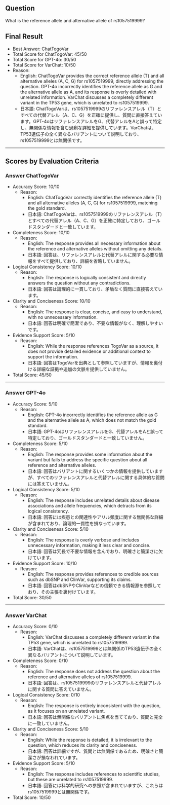 ## Question

What is the reference allele and alternative allele of rs1057519999?

## Final Result

- Best Answer: ChatTogoVar
- Total Score for ChatTogoVar: 45/50
- Total Score for GPT-4o: 30/50
- Total Score for VarChat: 10/50
- Reason:
  - English: ChatTogoVar provides the correct reference allele (T) and all alternative alleles (A, C, G) for rs1057519999, directly addressing the question. GPT-4o incorrectly identifies the reference allele as G and the alternative allele as A, and its response is overly detailed with unrelated information. VarChat discusses a completely different variant in the TP53 gene, which is unrelated to rs1057519999.
  - 日本語: ChatTogoVarは、rs1057519999のリファレンスアレル（T）とすべての代替アレル（A、C、G）を正確に提供し、質問に直接答えています。GPT-4oはリファレンスアレルをG、代替アレルをAと誤って特定し、無関係な情報を含む過剰な詳細を提供しています。VarChatは、TP53遺伝子の全く異なるバリアントについて説明しており、rs1057519999とは無関係です。

---

## Scores by Evaluation Criteria

### Answer ChatTogoVar
- Accuracy Score: 10/10
  - Reason: 
    - English: ChatTogoVar correctly identifies the reference allele (T) and all alternative alleles (A, C, G) for rs1057519999, matching the gold standard.
    - 日本語: ChatTogoVarは、rs1057519999のリファレンスアレル（T）とすべての代替アレル（A、C、G）を正確に特定しており、ゴールドスタンダードと一致しています。
- Completeness Score: 10/10
  - Reason: 
    - English: The response provides all necessary information about the reference and alternative alleles without omitting any details.
    - 日本語: 回答は、リファレンスアレルと代替アレルに関する必要な情報をすべて提供しており、詳細を省略していません。
- Logical Consistency Score: 10/10
  - Reason: 
    - English: The response is logically consistent and directly answers the question without any contradictions.
    - 日本語: 回答は論理的に一貫しており、矛盾なく質問に直接答えています。
- Clarity and Conciseness Score: 10/10
  - Reason: 
    - English: The response is clear, concise, and easy to understand, with no unnecessary information.
    - 日本語: 回答は明確で簡潔であり、不要な情報がなく、理解しやすいです。
- Evidence Support Score: 5/10
  - Reason: 
    - English: While the response references TogoVar as a source, it does not provide detailed evidence or additional context to support the information.
    - 日本語: 回答はTogoVarを出典として参照していますが、情報を裏付ける詳細な証拠や追加の文脈を提供していません。
- Total Score: 45/50

---

### Answer GPT-4o
- Accuracy Score: 5/10
  - Reason: 
    - English: GPT-4o incorrectly identifies the reference allele as G and the alternative allele as A, which does not match the gold standard.
    - 日本語: GPT-4oはリファレンスアレルをG、代替アレルをAと誤って特定しており、ゴールドスタンダードと一致していません。
- Completeness Score: 5/10
  - Reason: 
    - English: The response provides some information about the variant but fails to address the specific question about all reference and alternative alleles.
    - 日本語: 回答はバリアントに関するいくつかの情報を提供していますが、すべてのリファレンスアレルと代替アレルに関する具体的な質問には答えていません。
- Logical Consistency Score: 5/10
  - Reason: 
    - English: The response includes unrelated details about disease associations and allele frequencies, which detracts from its logical consistency.
    - 日本語: 回答には疾患との関連性やアリル頻度に関する無関係な詳細が含まれており、論理的一貫性を損なっています。
- Clarity and Conciseness Score: 5/10
  - Reason: 
    - English: The response is overly verbose and includes unnecessary information, making it less clear and concise.
    - 日本語: 回答は冗長で不要な情報を含んでおり、明確さと簡潔さに欠けています。
- Evidence Support Score: 10/10
  - Reason: 
    - English: The response provides references to credible sources such as dbSNP and ClinVar, supporting its claims.
    - 日本語: 回答はdbSNPやClinVarなどの信頼できる情報源を参照しており、その主張を裏付けています。
- Total Score: 30/50

---

### Answer VarChat
- Accuracy Score: 0/10
  - Reason: 
    - English: VarChat discusses a completely different variant in the TP53 gene, which is unrelated to rs1057519999.
    - 日本語: VarChatは、rs1057519999とは無関係のTP53遺伝子の全く異なるバリアントについて説明しています。
- Completeness Score: 0/10
  - Reason: 
    - English: The response does not address the question about the reference and alternative alleles of rs1057519999.
    - 日本語: 回答は、rs1057519999のリファレンスアレルと代替アレルに関する質問に答えていません。
- Logical Consistency Score: 0/10
  - Reason: 
    - English: The response is entirely inconsistent with the question, as it focuses on an unrelated variant.
    - 日本語: 回答は無関係なバリアントに焦点を当てており、質問と完全に一致していません。
- Clarity and Conciseness Score: 5/10
  - Reason: 
    - English: While the response is detailed, it is irrelevant to the question, which reduces its clarity and conciseness.
    - 日本語: 回答は詳細ですが、質問とは無関係であるため、明確さと簡潔さが損なわれています。
- Evidence Support Score: 5/10
  - Reason: 
    - English: The response includes references to scientific studies, but these are unrelated to rs1057519999.
    - 日本語: 回答には科学的研究への参照が含まれていますが、これらはrs1057519999とは無関係です。
- Total Score: 10/50